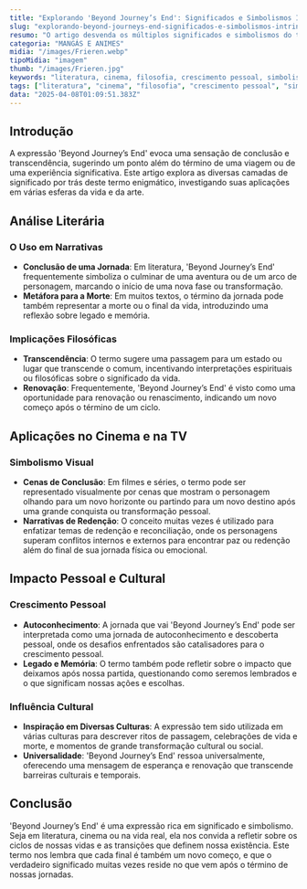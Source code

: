 ```yaml
---
title: "Explorando 'Beyond Journey’s End': Significados e Simbolismos Intrínsecos"
slug: "explorando-beyond-journeys-end-significados-e-simbolismos-intrinsecos"
resumo: "O artigo desvenda os múltiplos significados e simbolismos do termo 'Beyond Journey’s End'. Analisamos como essa expressão pode ser interpretada em diferentes contextos, incluindo literatura, cinema e vida pessoal, oferecendo uma perspectiva ampla sobre seu impacto e relevância cultural."
categoria: "MANGÁS E ANIMES"
midia: "/images/Frieren.webp"
tipoMidia: "imagem"
thumb: "/images/Frieren.jpg"
keywords: "literatura, cinema, filosofia, crescimento pessoal, simbolismo, cultura, redenção, transcendência"
tags: ["literatura", "cinema", "filosofia", "crescimento pessoal", "simbolismo", "cultura", "redenção", "transcendência"]
data: "2025-04-08T01:09:51.383Z"
---
```


## Introdução

A expressão 'Beyond Journey’s End' evoca uma sensação de conclusão e transcendência, sugerindo um ponto além do término de uma viagem ou de uma experiência significativa. Este artigo explora as diversas camadas de significado por trás deste termo enigmático, investigando suas aplicações em várias esferas da vida e da arte.

## Análise Literária

### O Uso em Narrativas

- **Conclusão de uma Jornada**: Em literatura, 'Beyond Journey’s End' frequentemente simboliza o culminar de uma aventura ou de um arco de personagem, marcando o início de uma nova fase ou transformação.
- **Metáfora para a Morte**: Em muitos textos, o término da jornada pode também representar a morte ou o final da vida, introduzindo uma reflexão sobre legado e memória.

### Implicações Filosóficas

- **Transcendência**: O termo sugere uma passagem para um estado ou lugar que transcende o comum, incentivando interpretações espirituais ou filosóficas sobre o significado da vida.
- **Renovação**: Frequentemente, 'Beyond Journey’s End' é visto como uma oportunidade para renovação ou renascimento, indicando um novo começo após o término de um ciclo.

## Aplicações no Cinema e na TV

### Simbolismo Visual

- **Cenas de Conclusão**: Em filmes e séries, o termo pode ser representado visualmente por cenas que mostram o personagem olhando para um novo horizonte ou partindo para um novo destino após uma grande conquista ou transformação pessoal.
- **Narrativas de Redenção**: O conceito muitas vezes é utilizado para enfatizar temas de redenção e reconciliação, onde os personagens superam conflitos internos e externos para encontrar paz ou redenção além do final de sua jornada física ou emocional.

## Impacto Pessoal e Cultural

### Crescimento Pessoal

- **Autoconhecimento**: A jornada que vai 'Beyond Journey’s End' pode ser interpretada como uma jornada de autoconhecimento e descoberta pessoal, onde os desafios enfrentados são catalisadores para o crescimento pessoal.
- **Legado e Memória**: O termo também pode refletir sobre o impacto que deixamos após nossa partida, questionando como seremos lembrados e o que significam nossas ações e escolhas.

### Influência Cultural

- **Inspiração em Diversas Culturas**: A expressão tem sido utilizada em várias culturas para descrever ritos de passagem, celebrações de vida e morte, e momentos de grande transformação cultural ou social.
- **Universalidade**: 'Beyond Journey’s End' ressoa universalmente, oferecendo uma mensagem de esperança e renovação que transcende barreiras culturais e temporais.

## Conclusão

'Beyond Journey’s End' é uma expressão rica em significado e simbolismo. Seja em literatura, cinema ou na vida real, ela nos convida a refletir sobre os ciclos de nossas vidas e as transições que definem nossa existência. Este termo nos lembra que cada final é também um novo começo, e que o verdadeiro significado muitas vezes reside no que vem após o término de nossas jornadas.